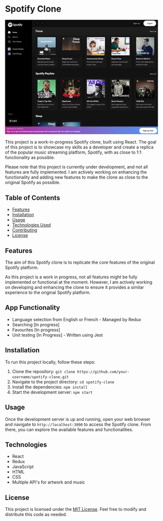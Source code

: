 # Spotify Clone

![Spotify Clone Screenshot](./src/images/Screenshot.png)

This project is a work-in-progress Spotify clone, built using React. The goal of this project is to showcase my skills as a developer and create a replica of the popular music streaming platform, Spotify, with as close to 1:1 functionality as possible.

Please note that this project is currently under development, and not all features are fully implemented. I am actively working on enhancing the functionality and adding new features to make the clone as close to the original Spotify as possible.

## Table of Contents

- [Features](#features)
- [Installation](#installation)
- [Usage](#usage)
- [Technologies Used](#technologies-used)
- [Contributing](#contributing)
- [License](#license)

## Features

The aim of this Spotify clone is to replicate the core features of the original Spotify platform. 

As this project is a work in progress, not all features might be fully implemented or functional at the moment. However, I am actively working on developing and enhancing the clone to ensure it provides a similar experience to the original Spotify platform.

## App Functionality 
- Language selection from English or French - Managed by Redux
- Searching [In progress]
- Favourites [In progress]
- Unit testing [In Progress] - Written using Jest

## Installation

To run this project locally, follow these steps:

1. Clone the repository: `git clone https://github.com/your-username/spotify-clone.git`
2. Navigate to the project directory: `cd spotify-clone`
3. Install the dependencies: `npm install`
4. Start the development server: `npm start`

## Usage

Once the development server is up and running, open your web browser and navigate to `http://localhost:3000` to access the Spotify clone. From there, you can explore the available features and functionalities.

## Technologies

- React
- Redux
- JavaScript
- HTML
- CSS
- Multiple API's for artwork and music

## License

This project is licensed under the [MIT License](LICENSE). Feel free to modify and distribute this code as needed.
